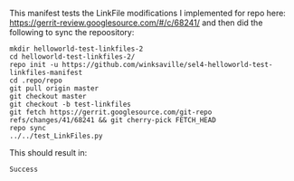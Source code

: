 This manifest tests the LinkFile modifications I implemented
for repo here: https://gerrit-review.googlesource.com/#/c/68241/
and then did the following to sync the repoository:

```
mkdir helloworld-test-linkfiles-2
cd helloworld-test-linkfiles-2/
repo init -u https://github.com/winksaville/sel4-helloworld-test-linkfiles-manifest
cd .repo/repo
git pull origin master
git checkout master
git checkout -b test-linkfiles 
git fetch https://gerrit.googlesource.com/git-repo refs/changes/41/68241 && git cherry-pick FETCH_HEAD
repo sync
../../test_LinkFiles.py
```
This should result in:
```
Success
```
